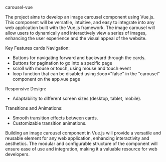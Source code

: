 carousel-vue

The project aims to develop an image carousel component using Vue.js. 
This component will be versatile, intuitive, 
and easy to integrate into any web application built with the Vue.js framework. 
The image carousel will allow users to dynamically and interactively view a series of images, 
enhancing the user experience and the visual appeal of the website.


Key Features
cards Navigation:
- Buttons for navigating forward and backward through the cards.
- Buttons for pagination to go into a specific page
- scroll with mouse or touch, using mouse and touch event
- loop function that can be disabled using :loop="false" in the "carousel" component on the app.vue page

Responsive Design:
- Adaptability to different screen sizes (desktop, tablet, mobile).

Transitions and Animations:
- Smooth transition effects between cards.
- Customizable transition animations.


Building an image carousel component in Vue.js will provide a versatile and reusable element for any web application, 
enhancing interactivity and aesthetics. 
The modular and configurable structure of the component will ensure ease of use and integration, 
making it a valuable resource for web developers.
